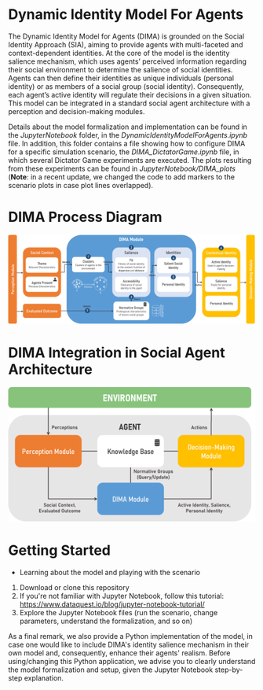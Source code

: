 # Dynamic Identity Model For Agents

The Dynamic Identity Model for Agents (DIMA) is grounded on the Social Identity Approach (SIA), aiming to provide agents with multi-faceted and context-dependent identities. At the core of the model is the identity salience mechanism, which uses agents’ perceived information regarding their social environment to determine the salience of social identities. Agents can then define their identities as unique individuals (personal identity) or as members of a social group (social identity). Consequently, each agent’s active identity will regulate their decisions in a given situation. This model can be integrated in a standard social agent architecture with a perception and decision-making modules.

Details about the model formalization and implementation can be found in the <i>JupyterNotebook</i> folder, in the <i>DynamicIdentityModelForAgents.ipynb</i> file. In addition, this folder contains a file showing how to configure DIMA for a specific simulation scenario, the <i>DIMA_DictatorGame.ipynb</i> file, in which several Dictator Game experiments are executed. The plots resulting from these experiments can be found in <i>JupyterNotebook/DIMA_plots</i> (<b>Note</b>: in a recent update, we changed the code to add markers to the scenario plots in case plot lines overlapped). 

# DIMA Process Diagram
<img src="https://github.com/GAIPS/dynamic-identity-model-for-agents/blob/main/JupyterNotebook/DIMA_figures/dima.png?raw=true" width=600>

# DIMA Integration in Social Agent Architecture
<img src="https://github.com/GAIPS/dynamic-identity-model-for-agents/blob/main/JupyterNotebook/DIMA_figures/dimaModel_agentElements.png?raw=true" width=600>

# Getting Started
- Learning about the model and playing with the scenario
1. Download or clone this repository
2. If you're not familiar with Jupyter Notebook, follow this tutorial: https://www.dataquest.io/blog/jupyter-notebook-tutorial/
3. Explore the Jupyter Notebook files (run the scenario, change parameters, understand the formalization, and so on)

As a final remark, we also provide a Python implementation of the model, in case one would like to include DIMA's identity salience mechanism in their own model and, consequently, enhance their agents' realism. Before using/changing this Python application, we advise you to clearly understand the model formalization and setup, given the Jupyter Notebook step-by-step explanation.

